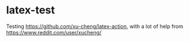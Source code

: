 # latex-test
Testing https://github.com/xu-cheng/latex-action, with a lot of help from https://www.reddit.com/user/xucheng/
